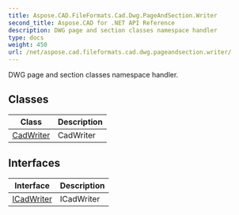 ```yaml
---
title: Aspose.CAD.FileFormats.Cad.Dwg.PageAndSection.Writer
second_title: Aspose.CAD for .NET API Reference
description: DWG page and section classes namespace handler
type: docs
weight: 450
url: /net/aspose.cad.fileformats.cad.dwg.pageandsection.writer/
---
```

DWG page and section classes namespace handler.

## Classes

| Class | Description |
| --- | --- |
| [CadWriter](./cadwriter/) | CadWriter |
## Interfaces

| Interface | Description |
| --- | --- |
| [ICadWriter](./icadwriter/) | ICadWriter |


